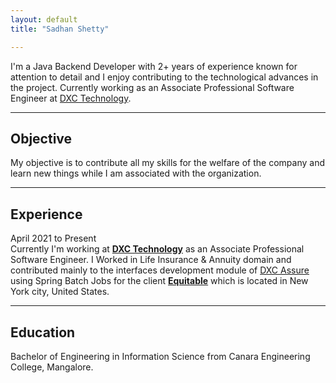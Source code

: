```yaml
---
layout: default
title: "Sadhan Shetty"

---
```

I'm a Java Backend Developer with 2+ years of experience known for attention to detail and I enjoy contributing to the technological advances in the project. Currently working as an Associate Professional Software Engineer at [DXC Technology](https://dxc.com/us/en).

---
## Objective
My objective is to contribute all my skills for the welfare of the company and learn new things while I am associated with the organization.

---
## Experience
April 2021 to Present <br>
Currently I'm working at [**DXC Technology**](https://dxc.com/us/en) as an Associate Professional Software Engineer. 
I Worked in Life Insurance & Annuity domain and contributed mainly to the interfaces development module of [DXC Assure](https://dxc.com/us/en/services/insurance-software-bps/dxc-insurance-software/dxc-assure-for-life-and-wealth) using Spring Batch Jobs for the client [**Equitable**](https://equitable.com/) which is located in New York city, United States.

---
## Education
Bachelor of Engineering in Information Science from Canara Engineering College, Mangalore.
